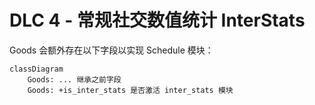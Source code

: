 # DLC 4 - 常规社交数值统计 InterStats

Goods 会额外存在以下字段以实现 Schedule 模块：

```mermaid
classDiagram
    Goods: ... 继承之前字段
    Goods: +is_inter_stats 是否激活 inter_stats 模块
```

